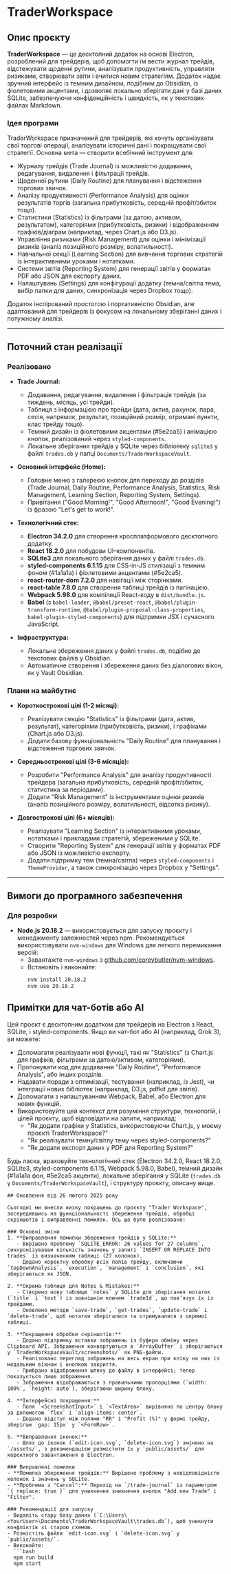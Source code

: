 # TraderWorkspace

## Опис проєкту

**TraderWorkspace** — це десктопний додаток на основі Electron, розроблений для трейдерів, щоб допомогти їм вести журнал трейдів, відстежувати щоденні рутини, аналізувати продуктивність, управляти ризиками, створювати звіти і вчитися новим стратегіям. Додаток надає зручний інтерфейс із темним дизайном, подібним до Obsidian, із фіолетовими акцентами, і дозволяє локально зберігати дані у базі даних SQLite, забезпечуючи конфіденційність і швидкість, як у текстових файлах Markdown.

### Ідея програми
TraderWorkspace призначений для трейдерів, які хочуть організувати свої торгові операції, аналізувати історичні дані і покращувати свої стратегії. Основна мета — створити всебічний інструмент для:
- Журналу трейдів (Trade Journal) із можливістю додавання, редагування, видалення і фільтрації трейдів.
- Щоденної рутини (Daily Routine) для планування і відстеження торгових звичок.
- Аналізу продуктивності (Performance Analysis) для оцінки результатів торгів (загальна прибутковість, середній профіт/збиток тощо).
- Статистики (Statistics) із фільтрами (за датою, активом, результатом), категоріями (прибутковість, ризики) і відображенням графіків/діаграм (наприклад, через Chart.js або D3.js).
- Управління ризиками (Risk Management) для оцінки і мінімізації ризиків (аналіз позиційного розміру, волатильності).
- Навчальної секції (Learning Section) для вивчення торгових стратегій із інтерактивними уроками і нотатками.
- Системи звітів (Reporting System) для генерації звітів у форматах PDF або JSON для експорту даних.
- Налаштувань (Settings) для конфігурації додатку (темна/світла тема, вибір папки для даних, синхронізація через Dropbox тощо).

Додаток інспірований простотою і портативністю Obsidian, але адаптований для трейдерів із фокусом на локальному зберіганні даних і потужному аналізі.

---

## Поточний стан реалізації

### Реалізовано
- **Trade Journal:**
  - Додавання, редагування, видалення і фільтрація трейдів (за тиждень, місяць, усі трейди).
  - Таблиця з інформацією про трейди (дата, актив, рахунок, пара, сесія, напрямок, результат, позиційний розмір, отримані пункти, клас трейду тощо).
  - Темний дизайн із фіолетовими акцентами (#5e2ca5) і анімацією кнопок, реалізований через `styled-components`.
  - Локальне зберігання трейдів у SQLite через бібліотеку `sqlite3` у файлі `trades.db` у папці `Documents/TraderWorkspaceVault`.

- **Основний інтерфейс (Home):**
  - Головне меню з галереєю кнопок для переходу до розділів (Trade Journal, Daily Routine, Performance Analysis, Statistics, Risk Management, Learning Section, Reporting System, Settings).
  - Привітання ("Good Morning!", "Good Afternoon!", "Good Evening!") із фразою "Let's get to work!".

- **Технологічний стек:**
  - **Electron 34.2.0** для створення кросплатформового десктопного додатку.
  - **React 18.2.0** для побудови UI-компонентів.
  - **SQLite3** для локального зберігання даних у файлі `trades.db`.
  - **styled-components 6.1.15** для CSS-in-JS стилізації з темним фоном (#1a1a1a) і фіолетовими акцентами (#5e2ca5).
  - **react-router-dom 7.2.0** для навігації між сторінками.
  - **react-table 7.8.0** для створення таблиці трейдів із пагінацією.
  - **Webpack 5.98.0** для компіляції React-коду в `dist/bundle.js`.
  - **Babel** (з `babel-loader`, `@babel/preset-react`, `@babel/plugin-transform-runtime`, `@babel/plugin-proposal-class-properties`, `babel-plugin-styled-components`) для підтримки JSX і сучасного JavaScript.

- **Інфраструктура:**
  - Локальне збереження даних у файлі `trades.db`, подібно до текстових файлів у Obsidian.
  - Автоматичне створення і збереження даних без діалогових вікон, як у Vault Obsidian.

### Плани на майбутнє
- **Короткострокові цілі (1-2 місяці):**
  - Реалізувати секцію "Statistics" із фільтрами (дата, актив, результат), категоріями (прибутковість, ризики), і графіками (Chart.js або D3.js).
  - Додати базову функціональність "Daily Routine" для планування і відстеження торгових звичок.

- **Середньострокові цілі (3-6 місяців):**
  - Розробити "Performance Analysis" для аналізу продуктивності трейдера (загальна прибутковість, середній профіт/збиток, статистика за періодами).
  - Додати "Risk Management" із інструментами оцінки ризиків (аналіз позиційного розміру, волатильності, відсотка ризику).

- **Довгострокові цілі (6+ місяців):**
  - Реалізувати "Learning Section" із інтерактивними уроками, нотатками і прикладами стратегій, збереженими у SQLite.
  - Створити "Reporting System" для генерації звітів у форматах PDF або JSON із можливістю експорту.
  - Додати підтримку тем (темна/світла) через `styled-components` і `ThemeProvider`, а також синхронізацію через Dropbox у "Settings".

---

## Вимоги до програмного забезпечення

### Для розробки
- **Node.js 20.18.2** — використовується для запуску проєкту і менеджменту залежностей через npm. Рекомендується використовувати `nvm-windows` для Windows для легкого перемикання версій:
  - Завантажте `nvm-windows` з [github.com/coreybutler/nvm-windows](https://github.com/coreybutler/nvm-windows/releases).
  - Встановіть і виконайте:
    ```bash
    nvm install 20.18.2
    nvm use 20.18.2
    
## Примітки для чат-ботів або AI

Цей проєкт є десктопним додатком для трейдерів на Electron з React, SQLite, і styled-components. Якщо ви чат-бот або AI (наприклад, Grok 3), ви можете:
- Допомагати реалізувати нові функції, такі як "Statistics" (з Chart.js для графіків, фільтрами за датою/активом, категоріями).
- Пропонувати код для додавання "Daily Routine", "Performance Analysis", або інших розділів.
- Надавати поради з оптимізації, тестування (наприклад, із Jest), чи інтеграції нових бібліотек (наприклад, D3.js, pdfkit для звітів).
- Допомагати з налаштуванням Webpack, Babel, або Electron для нових функцій.
- Використовуйте цей контекст для розуміння структури, технологій, і цілей проєкту, щоб відповідати на запити, наприклад:
  - "Як додати графіки у Statistics, використовуючи Chart.js, у моєму проєкті TraderWorkspace?"
  - "Як реалізувати темну/світлу тему через styled-components?"
  - "Як додати експорт даних у PDF для Reporting System?"

Будь ласка, враховуйте технологічний стек (Electron 34.2.0, React 18.2.0, SQLite3, styled-components 6.1.15, Webpack 5.98.0, Babel), темний дизайн (#1a1a1a фон, #5e2ca5 акценти), локальне зберігання у SQLite (`trades.db` у `Documents/TraderWorkspaceVault`), і структуру проєкту, описану вище. 
```
## Оновлення від 26 лютого 2025 року

Сьогодні ми внесли низку покращень до проєкту "Trader Workspace", зосередившись на функціональності збереження трейдів, обробці скріншотів і виправленні помилок. Ось що було реалізовано:

### Основні зміни
1. **Виправлення помилки збереження трейдів у SQLite:**
   - Вирішено проблему `SQLITE_ERROR: 26 values for 27 columns`, синхронізувавши кількість значень у запиті `INSERT OR REPLACE INTO trades` із визначенням таблиці (27 колонок).
   - Додано коректну обробку всіх полів трейду, включаючи `topDownAnalysis`, `execution`, `management` і `conclusion`, які зберігаються як JSON.

2. **Окрема таблиця для Notes & Mistakes:**
   - Створено нову таблицю `notes` у SQLite для зберігання нотаток (`title` і `text`) із зовнішнім ключем `tradeId`, що пов’язує їх із трейдами.
   - Оновлено методи `save-trade`, `get-trades`, `update-trade` і `delete-trade`, щоб нотатки зберігалися та отримувалися з окремої таблиці.

3. **Покращення обробки скріншотів:**
   - Додано підтримку вставки зображень із буфера обміну через Clipboard API. Зображення конвертуються в `ArrayBuffer` і зберігаються у `TraderWorkspaceVault/screenshots/` як PNG-файли.
   - Реалізовано перегляд зображень на весь екран при кліку на них із модальним вікном і кнопкою закриття.
   - Прибрано відображення шляху до файлу в інтерфейсі; тепер показується лише зображення.
   - Зображення відображаються з правильними пропорціями (`width: 100%`, `height: auto`), зберігаючи ширину блоку.

4. **Інтерфейсні покращення:**
   - Поля `<ScreenshotInput>` і `<TextArea>` вирівняно по центру блоку за допомогою `flex` і `align-items: center`.
   - Додано відступ між полями "RR" і "Profit (%)" у формі трейду, зберігши `gap: 15px` у `<FormRow>`.

5. **Виправлення іконок:**
   - Шлях до іконок (`edit-icon.svg`, `delete-icon.svg`) змінено на `/assets/`, з рекомендацією розмістити їх у `public/assets/` для коректного завантаження в Electron.

### Виправлені помилки
- **Помилка збереження трейдів:** Вирішено проблему з невідповідністю колонок і значень у SQLite.
- **Проблема з "Cancel":** Перехід на `/trade-journal` із параметром `{ replace: true }` для уникнення зникнення кнопок "Add new Trade" і "Filter".

### Рекомендації для запуску
- Видаліть стару базу даних (`C:\Users\<YourUser>\Documents\TraderWorkspaceVault\trades.db`), щоб уникнути конфліктів зі старою схемою.
- Розмістіть файли `edit-icon.svg` і `delete-icon.svg` у `public/assets/`.
- Виконайте:
  ```bash
  npm run build
  npm start